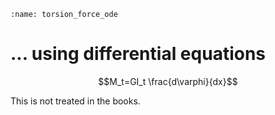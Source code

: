 ```{index} Section forces in torsional structure; using differential equations
:name: torsion_force_ode
```
# ... using differential equations

$$M_t=GI_t \frac{d\varphi}{dx}$$

This is not treated in the books.